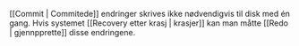 [[Commit | Commitede]] endringer skrives ikke nødvendigvis til disk med én gang. Hvis systemet [[Recovery etter krasj | krasjer]] kan man måtte [[Redo | gjennpprette]] disse endringene.